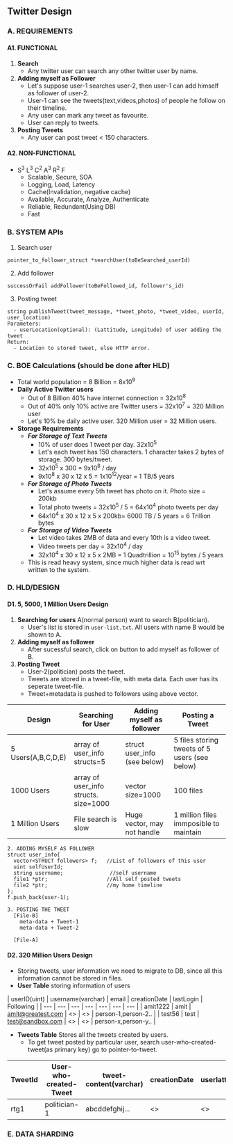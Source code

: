 ## Twitter Design

### A. REQUIREMENTS
#### A1. FUNCTIONAL
  1. **Search**
     - Any twitter user can search any other twitter user by name.
  2. **Adding myself as Follower**
     - Let's suppose user-1 searches user-2, then user-1 can add himself as follower of user-2.
     - User-1 can see the tweets(text,videos,photos) of people he follow on their timeline.
     - Any user can mark any tweet as favourite.
     - User can reply to tweets.
  3. **Posting Tweets**
     - Any user can post tweet < 150 characters.
     
#### A2. NON-FUNCTIONAL
  - S<sup>3</sup> L<sup>3</sup> C<sup>2</sup> A<sup>3</sup> R<sup>2</sup> F
    - Scalable, Secure, SOA
    - Logging, Load, Latency
    - Cache(Invalidation, negative cache)
    - Available, Accurate, Analyze, Authenticate
    - Reliable, Redundant(Using DB)
    - Fast

### B. SYSTEM APIs
1. Search user
```
pointer_to_follower_struct *searchUser(toBeSearched_userId)
```

2. Add follower
```
successOrFail addFollower(toBeFollowed_id, follower's_id)
```

3. Posting tweet 
```
string publishTweet(tweet_message, *tweet_photo, *tweet_video, userId, user_location)
Parameters:
  - userLocation(optional): (Lattitude, Longitude) of user adding the tweet
Return:
  - Location to stored tweet, else HTTP error.
```

### C. BOE Calculations (should be done after HLD)
  - Total world population = 8 Billion = 8x10<sup>9</sup>
  - **Daily Active Twitter users**
    - Out of 8 Billion 40% have internet connection = 32x10<sup>8</sup>
    - Out of 40% only 10% active are Twitter users = 32x10<sup>7</sup> = 320 Million user
    - Let's 10% be daily active user. 320 Million user = 32 Million users.
  - **Storage Requirements**
    - ***For Storage of Text Tweets***
      - 10% of user does 1 tweet per day. 32x10<sup>5</sup>
      - Let's each tweet has 150 characters. 1 character takes 2 bytes of storage. 300 bytes/tweet.
      - 32x10<sup>5</sup> x 300 = 9x10<sup>8</sup> / day
      - 9x10<sup>8</sup> x 30 x 12 x 5 = 1x10<sup>12</sup>/year = 1 TB/5 years
    - ***For Storage of Photo Tweets***
      - Let's assume every 5th tweet has photo on it. Photo size = 200kb
      - Total photo tweets = 32x10<sup>5</sup> / 5 = 64x10<sup>4</sup> photo tweets per day
      - 64x10<sup>4</sup> x 30 x 12 x 5 x 200kb= 6000 TB / 5 years = 6 Trillion bytes
    - ***For Storage of Video Tweets***
      - Let video takes 2MB of data and every 10th is a video tweet.
      - Video tweets per day = 32x10<sup>4</sup> / day
      - 32x10<sup>4</sup> x 30 x 12 x 5 x 2MB = 1 Quadtrillion = 10<sup>15</sup> bytes / 5 years
    - This is read heavy system, since much higher data is read wrt written to the system.      

### D. HLD/DESIGN
#### D1. 5, 5000, 1 Million Users Design
  1. **Searching for users** A(normal person) want to search B(politician). 
     - User's list is stored in `user-list.txt`. All users with name B would be shown to A.
  2. **Adding myself as follower**
     - After sucessful search, click on button to add myself as follower of B.
  3. **Posting Tweet** 
     - User-2(politician) posts the tweet. 
     - Tweets are stored in a tweet-file, with meta data. Each user has its seperate tweet-file.
     - Tweet+metadata is pushed to followers using above vector.

| Design | Searching for User | Adding myself as follower | Posting a Tweet |
| --- | --- | --- | --- |
| 5 Users(A,B,C,D,E) | array of user_info structs=5 | struct user_info (see below) | 5 files storing tweets of 5 users (see below) |
| 1000 Users | array of user_info structs. size=1000 | vector size=1000 | 100 files |
| 1 Million Users | File search is slow | Huge vector, may not handle | 1 million files immposible to maintain |

```
2. ADDING MYSELF AS FOLLOWER
struct user_info{
  vector<STRUCT followers> f;   //List of followers of this user
  uint selfUserId;
  string username;               //self username
  file1 *ptr;                   //All self posted tweets
  file2 *ptr;                   //my home timeline
};
f.push_back(user-1);

3. POSTING THE TWEET
  [File-B]
    meta-data + Tweet-1
    meta-data + Tweet-2
    
  [File-A]    
```

#### D2. 320 Million Users Design
  - Storing tweets, user information we need to migrate to DB, since all this information cannot be stored in files.
  - **User Table** storing information of users
  
| userID(uint) | username(varchar) | email | creationDate | lastLogin | Following |
| --- | --- | --- | --- | --- | --- | --- |
| amit1222 | amit | amit@greatest.com | <> | <> | person-1,person-2.. |
| test56 | test | test@sandbox.com | <> | <> | person-x,person-y.. |

  - **Tweets Table** Stores all the tweets created by users.
    - To get tweet posted by particular user, search user-who-created-tweet(as primary key) go to pointer-to-tweet.
  
| TweetId | User-who-created-Tweet | tweet-content(varchar) | creationDate | userlattitude | userLongitude | ptr-to-Tweet |
| --- | --- | --- | --- | --- | --- | --- |
| rtg1 | politician-1 | abcddefghij... | <> | <> | <> | 0x45912 |
  
### E. DATA SHARDING

     
